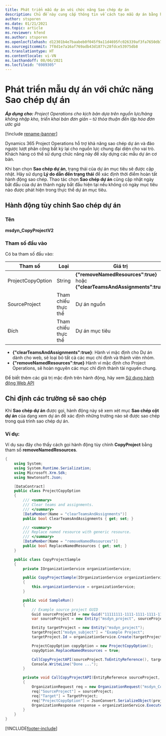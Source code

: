 ```yaml
---
title: Phát triển mẫu dự án với chức năng Sao chép dự án
description: Chủ đề này cung cấp thông tin về cách tạo mẫu dự án bằng hành động tùy chỉnh Sao chép dự án.
author: stsporen
ms.date: 01/21/2021
ms.topic: article
ms.reviewer: kfend
ms.author: stsporen
ms.openlocfilehash: d12301b4e7baabeb0f045f9a11d4695fc026339af3fa7650db7177c495c71e90
ms.sourcegitcommit: 7f8d1e7a16af769adb43d1877c28fdce53975db8
ms.translationtype: HT
ms.contentlocale: vi-VN
ms.lasthandoff: 08/06/2021
ms.locfileid: "6989305"
---
```

# <a name="develop-project-templates-with-copy-project"></a>Phát triển mẫu dự án với chức năng Sao chép dự án

_**Áp dụng cho:** Project Operations cho kịch bản dựa trên nguồn lực/hàng không nhập kho, triển khai bản đơn giản – từ thỏa thuận đến lập hóa đơn ước giá_

[!include [rename-banner](~/includes/cc-data-platform-banner.md)]

Dynamics 365 Project Operations hỗ trợ khả năng sao chép dự án và đảo ngược lượt phân công bất kỳ lại cho nguồn lực chung đại diện cho vai trò. Khách hàng có thể sử dụng chức năng này để xây dựng các mẫu dự án cơ bản.

Khi bạn chọn **Sao chép dự án**, trạng thái của dự án mục tiêu sẽ được cập nhật. Hãy sử dụng **Lý do dẫn đến trạng thái** để xác định thời điểm hoàn tất hành động sao chép. Thao tác chọn **Sao chép dự án** cũng cập nhật ngày bắt đầu của dự án thành ngày bắt đầu hiện tại nếu không có ngày mục tiêu nào được phát hiện trong thực thể dự án mục tiêu.

## <a name="copy-project-custom-action"></a>Hành động tùy chỉnh Sao chép dự án 

### <a name="name"></a>Tên 

**msdyn_CopyProjectV2**

### <a name="input-parameters"></a>Tham số đầu vào
Có ba tham số đầu vào:

| Tham số          | Loại   | Giá trị                                                   | 
|--------------------|--------|----------------------------------------------------------|
| ProjectCopyOption  | String | **{"removeNamedResources":true}** hoặc **{"clearTeamsAndAssignments":true}** |
| SourceProject      | Tham chiếu thực thể | Dự án nguồn |
| Đích             | Tham chiếu thực thể | Dự án mục tiêu |


- **{"clearTeamsAndAssignments":true}**: Hành vi mặc định cho Dự án dành cho web, sẽ loại bỏ tất cả các mục chỉ định và thành viên nhóm.
- **{"removeNamedResources":true}** Hành vi mặc định cho Project Operations, sẽ hoàn nguyên các mục chỉ định thành tài nguyên chung.

Để biết thêm các giá trị mặc định trên hành động, hãy xem [Sử dụng hành động Web API](/powerapps/developer/common-data-service/webapi/use-web-api-actions)

## <a name="specify-fields-to-copy"></a>Chỉ định các trường sẽ sao chép 
Khi **Sao chép dự án** được gọi, hành động này sẽ xem xét mục **Sao chép cột dự án** của dạng xem dự án để xác định những trường nào sẽ được sao chép trong quá trình sao chép dự án.


### <a name="example"></a>Ví dụ:
Ví dụ sau đây cho thấy cách gọi hành động tùy chỉnh **CopyProject** bằng tham số **removeNamedResources**.
```C#
{
    using System;
    using System.Runtime.Serialization;
    using Microsoft.Xrm.Sdk;
    using Newtonsoft.Json;

    [DataContract]
    public class ProjectCopyOption
    {
        /// <summary>
        /// Clear teams and assignments.
        /// </summary>
        [DataMember(Name = "clearTeamsAndAssignments")]
        public bool ClearTeamsAndAssignments { get; set; }

        /// <summary>
        /// Replace named resource with generic resource.
        /// </summary>
        [DataMember(Name = "removeNamedResources")]
        public bool ReplaceNamedResources { get; set; }
    }

    public class CopyProjectSample
    {
        private IOrganizationService organizationService;

        public CopyProjectSample(IOrganizationService organizationService)
        {
            this.organizationService = organizationService;
        }

        public void SampleRun()
        {
            // Example source project GUID
            Guid sourceProjectId = new Guid("11111111-1111-1111-1111-111111111111");
            var sourceProject = new Entity("msdyn_project", sourceProjectId);

            Entity targetProject = new Entity("msdyn_project");
            targetProject["msdyn_subject"] = "Example Project";
            targetProject.Id = organizationService.Create(targetProject);

            ProjectCopyOption copyOption = new ProjectCopyOption();
            copyOption.ReplaceNamedResources = true;

            CallCopyProjectAPI(sourceProject.ToEntityReference(), targetProject.ToEntityReference(), copyOption);
            Console.WriteLine("Done ...");
        }

        private void CallCopyProjectAPI(EntityReference sourceProject, EntityReference TargetProject, ProjectCopyOption projectCopyOption)
        {
            OrganizationRequest req = new OrganizationRequest("msdyn_CopyProjectV2");
            req["SourceProject"] = sourceProject;
            req["Target"] = TargetProject;
            req["ProjectCopyOption"] = JsonConvert.SerializeObject(projectCopyOption);
            OrganizationResponse response = organizationService.Execute(req);
        }
    }
}
```


[!INCLUDE[footer-include](../includes/footer-banner.md)]